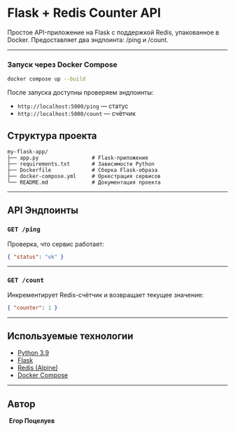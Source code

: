 # Flask + Redis Counter API

Простое API-приложение на Flask с поддержкой Redis, упакованное в Docker. Предоставляет два эндпоинта: /ping и /count.

---
 
### Запуск через Docker Compose

```bash
docker compose up --build
```

После запуска доступны проверяем эндпоинты:

- `http://localhost:5000/ping` — статус
- `http://localhost:5000/count` — счётчик

## Структура проекта

```
my-flask-app/
├── app.py                 # Flask-приложение
├── requirements.txt       # Зависимости Python
├── Dockerfile             # Сборка Flask-образа
├── docker-compose.yml     # Оркестрация сервисов
└── README.md              # Документация проекта
```
---

##  API Эндпоинты

### `GET /ping`

Проверка, что сервис работает:

```json
{ "status": "ok" }
```

---

### `GET /count`

Инкрементирует Redis-счётчик и возвращает текущее значение:

```json
{ "counter": 1 }
```

---

## Используемые технологии

- [Python 3.9](https://www.python.org/)
- [Flask](https://flask.palletsprojects.com/)
- [Redis (Alpine)](https://hub.docker.com/_/redis)
- [Docker Compose](https://docs.docker.com/compose/)

---

##  Автор

️ **Егор Поцелуев**